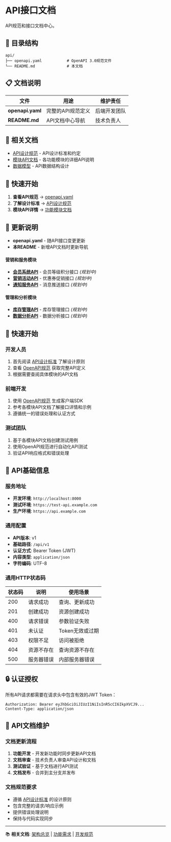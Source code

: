 # API接口文档

API规范和接口文档中心。

## 📁 目录结构

```
api/
├── openapi.yaml           # OpenAPI 3.0规范文件
└── README.md              # 本文档
```

## 📋 文档说明

| 文件 | 用途 | 维护责任 |
|-----|------|---------|
| **openapi.yaml** | 完整的API规范定义 | 后端开发团队 |
| **README.md** | API文档中心导航 | 技术负责人 |

## 🔗 相关文档

- [API设计规范](../standards/api-standards.md) - API设计标准和约定
- [模块API文档](../modules/) - 各功能模块的详细API说明
- [数据模型](../architecture/data-models.md) - API数据结构设计

## 🚀 快速开始

1. **查看API规范** → [openapi.yaml](openapi.yaml)
2. **了解设计标准** → [API设计规范](../standards/api-standards.md)
3. **模块API详情** → [功能模块文档](../modules/)

## 📝 更新说明

- **openapi.yaml** - 随API接口变更更新
- **本README** - 新增API文档时更新导航

#### 营销和服务模块
- **[会员系统API](modules/member/api-spec.md)** - 会员等级积分接口 *(规划中)*
- **[营销活动API](modules/marketing/api-spec.md)** - 优惠券促销接口 *(规划中)*
- **[通知服务API](modules/notification/api-spec.md)** - 消息推送接口 *(规划中)*

#### 管理和分析模块
- **[库存管理API](modules/inventory/api-spec.md)** - 库存管理接口 *(规划中)*
- **[数据分析API](modules/analytics/api-spec.md)** - 数据分析接口 *(规划中)*

## 🚀 快速开始

### 开发人员
1. 首先阅读 [API设计标准](api-design-standards.md) 了解设计原则
2. 查看 [OpenAPI规范](openapi.yaml) 获取完整API定义
3. 根据需要查阅具体模块的API文档

### 前端开发
1. 使用 [OpenAPI规范](openapi.yaml) 生成客户端SDK
2. 参考各模块API文档了解接口详情和示例
3. 遵循统一的错误处理和认证方式

### 测试团队
1. 基于各模块API文档创建测试用例
2. 使用OpenAPI规范进行自动化API测试
3. 验证API响应格式和错误处理

## 📡 API基础信息

### 服务地址
- **开发环境**: `http://localhost:8000`
- **测试环境**: `https://test-api.example.com`
- **生产环境**: `https://api.example.com`

### 通用配置
- **API版本**: v1
- **基础路径**: `/api/v1`
- **认证方式**: Bearer Token (JWT)
- **内容类型**: `application/json`
- **字符编码**: UTF-8

### 通用HTTP状态码
| 状态码 | 说明 | 使用场景 |
|--------|------|----------|
| 200 | 请求成功 | 查询、更新成功 |
| 201 | 创建成功 | 资源创建成功 |
| 400 | 请求错误 | 参数验证失败 |
| 401 | 未认证 | Token无效或过期 |
| 403 | 权限不足 | 访问被拒绝 |
| 404 | 资源不存在 | 查询资源不存在 |
| 500 | 服务器错误 | 内部服务器错误 |

## 🔒 认证授权

所有API请求都需要在请求头中包含有效的JWT Token：

```http
Authorization: Bearer eyJhbGciOiJIUzI1NiIsInR5cCI6IkpXVCJ9...
Content-Type: application/json
```

## 📝 API文档维护

### 文档更新流程
1. **功能开发** - 开发新功能时同步更新API文档
2. **文档审查** - 技术负责人审查API设计和文档
3. **测试验证** - 基于文档进行API测试
4. **文档发布** - 合并到主分支并发布

### 文档规范要求
- 遵循 [API设计标准](api-design-standards.md) 的设计原则
- 包含完整的请求/响应示例
- 提供错误处理说明
- 保持与代码实现同步

---

📚 **相关文档**: [架构总览](../architecture/overview.md) | [功能需求](../requirements/functional.md) | [开发规范](../development/development-standards.md)

